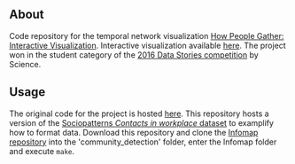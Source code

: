 ## About

Code repository for the temporal network visualization [How People Gather: Interactive Visualization](https://www.youtube.com/watch?v=YpBkH_0jq2g&lc=z13kexfa4vm2ev5zd04cfraxgun0vnobb44&ab_channel=UlfAslakJensen). Interactive visualization available [here](http://ulfaslak.com/portfolio/Visualisation/). The project won in the student category of the [2016 Data Stories competition](http://www.sciencemag.org/projects/data-stories/winners) by Science.

## Usage

The original code for the project is hosted [here](https://www.sensible.dtu.dk/open-data/data-stories.zip
). This repository hosts a version of the [Sociopatterns *Contacts in workplace* dataset](http://www.sociopatterns.org/datasets/contacts-in-a-workplace/) to examplify how to format data. Download this repository and clone the [Infomap repository](https://github.com/mapequation/infomap) into the 'community_detection' folder, enter the Infomap folder and execute `make`.
